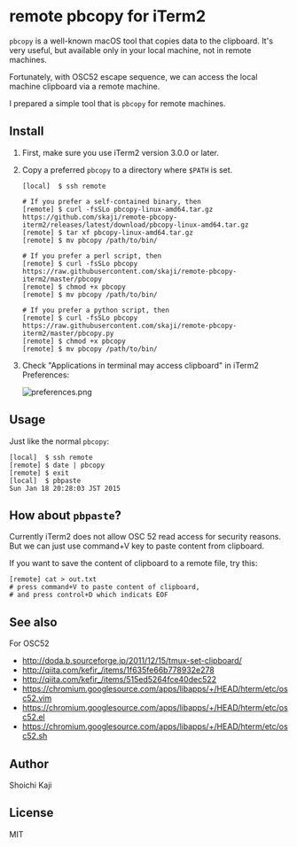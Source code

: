# remote pbcopy for iTerm2

`pbcopy` is a well-known macOS tool that copies data to the clipboard.
It's very useful, but available only in your local machine, not in remote machines.

Fortunately, with OSC52 escape sequence,
we can access the local machine clipboard via a remote machine.

I prepared a simple tool that is `pbcopy` for remote machines.

## Install

1. First, make sure you use iTerm2 version 3.0.0 or later.
2. Copy a preferred `pbcopy` to a directory where `$PATH` is set.

       [local]  $ ssh remote

       # If you prefer a self-contained binary, then
       [remote] $ curl -fsSLo pbcopy-linux-amd64.tar.gz https://github.com/skaji/remote-pbcopy-iterm2/releases/latest/download/pbcopy-linux-amd64.tar.gz
       [remote] $ tar xf pbcopy-linux-amd64.tar.gz
       [remote] $ mv pbcopy /path/to/bin/

       # If you prefer a perl script, then
       [remote] $ curl -fsSLo pbcopy https://raw.githubusercontent.com/skaji/remote-pbcopy-iterm2/master/pbcopy
       [remote] $ chmod +x pbcopy
       [remote] $ mv pbcopy /path/to/bin/

       # If you prefer a python script, then
       [remote] $ curl -fsSLo pbcopy https://raw.githubusercontent.com/skaji/remote-pbcopy-iterm2/master/pbcopy.py
       [remote] $ chmod +x pbcopy
       [remote] $ mv pbcopy /path/to/bin/

3. Check "Applications in terminal may access clipboard" in iTerm2 Preferences:

    ![preferences.png](https://raw.githubusercontent.com/skaji/remote-pbcopy-iterm2/master/misc/preferences.png)

## Usage

Just like the normal `pbcopy`:

    [local]  $ ssh remote
    [remote] $ date | pbcopy
    [remote] $ exit
    [local]  $ pbpaste
    Sun Jan 18 20:28:03 JST 2015

## How about `pbpaste`?

Currently iTerm2 does not allow OSC 52 read access for security reasons.
But we can just use command+V key to paste content from clipboard.

If you want to save the content of clipboard to a remote file, try this:

    [remote] cat > out.txt
    # press command+V to paste content of clipboard,
    # and press control+D which indicats EOF

## See also

For OSC52

* http://doda.b.sourceforge.jp/2011/12/15/tmux-set-clipboard/
* http://qiita.com/kefir_/items/1f635fe66b778932e278
* http://qiita.com/kefir_/items/515ed5264fce40dec522
* https://chromium.googlesource.com/apps/libapps/+/HEAD/hterm/etc/osc52.vim
* https://chromium.googlesource.com/apps/libapps/+/HEAD/hterm/etc/osc52.el
* https://chromium.googlesource.com/apps/libapps/+/HEAD/hterm/etc/osc52.sh

## Author

Shoichi Kaji

## License

MIT
